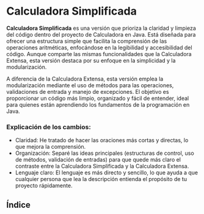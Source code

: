 # Calculadora Simplificada

**Calculadora Simplificada** es una versión que prioriza la claridad y limpieza del código dentro del proyecto de 
Calculadora en Java. Está diseñada para ofrecer una estructura simple que facilita la comprensión de las operaciones
aritméticas, enfocándose en la legibilidad y accesibilidad del código. Aunque comparte las mismas funcionalidades que la
Calculadora Extensa, esta versión destaca por su enfoque en la simplicidad y la modularización.

A diferencia de la Calculadora Extensa, esta versión emplea la modularización mediante el uso de métodos para las
operaciones, validaciones de entrada y manejo de excepciones. El objetivo es proporcionar un código más limpio,
organizado y fácil de entender, ideal para quienes están aprendiendo los fundamentos de la programación en Java.

### Explicación de los cambios:
- Claridad: He tratado de hacer las oraciones más cortas y directas, lo que mejora la comprensión.
- Organización: Separé las ideas principales (estructuras de control, uso de métodos, validación de entradas)
  para que quede más claro el contraste entre la Calculadora Simplificada y la Calculadora Extensa.
- Lenguaje claro: El lenguaje es más directo y sencillo, lo que ayuda a que cualquier persona que lea la descripción 
  entienda el propósito de tu proyecto rápidamente.

## Índice




